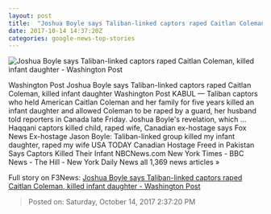 ```yaml
---
layout: post
title:  "Joshua Boyle says Taliban-linked captors raped Caitlan Coleman, killed infant daughter - Washington Post"
date: 2017-10-14 14:37:20Z
categories: google-news-top-stories
---
```


![Joshua Boyle says Taliban-linked captors raped Caitlan Coleman, killed infant daughter - Washington Post](https://img.washingtonpost.com/rf/image_1484w/2010-2019/WashingtonPost/2017/10/14/Foreign/Images/Afghanistan_Couple_Rescued_02855-66047.jpg?t=20170517)

Washington Post Joshua Boyle says Taliban-linked captors raped Caitlan Coleman, killed infant daughter Washington Post KABUL — Taliban captors who held American Caitlan Coleman and her family for five years killed an infant daughter and allowed Coleman to be raped by a guard, her husband told reporters in Canada late Friday. Joshua Boyle's revelation, which ... Haqqani captors killed child, raped wife, Canadian ex-hostage says Fox News Ex-hostage Jason Boyle: Taliban-linked group killed my infant daughter, raped my wife USA TODAY Canadian Hostage Freed in Pakistan Says Captors Killed Their Infant NBCNews.com New York Times - BBC News - The Hill - New York Daily News all 1,369 news articles »


Full story on F3News: [Joshua Boyle says Taliban-linked captors raped Caitlan Coleman, killed infant daughter - Washington Post](http://www.f3nws.com/n/sCndtC)

> Posted on: Saturday, October 14, 2017 2:37:20 PM
